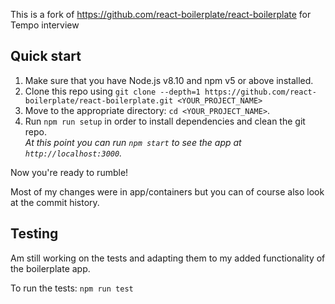 This is a fork of https://github.com/react-boilerplate/react-boilerplate for Tempo interview

## Quick start

1.  Make sure that you have Node.js v8.10 and npm v5 or above installed.
2.  Clone this repo using `git clone --depth=1 https://github.com/react-boilerplate/react-boilerplate.git <YOUR_PROJECT_NAME>`
3.  Move to the appropriate directory: `cd <YOUR_PROJECT_NAME>`.<br />
4.  Run `npm run setup` in order to install dependencies and clean the git repo.<br />
    _At this point you can run `npm start` to see the app at `http://localhost:3000`._

Now you're ready to rumble!

Most of my changes were in app/containers but you can of course also look at the commit history. 

## Testing

Am still working on the tests and adapting them to my added functionality of the boilerplate app.

To run the tests: `npm run test`
